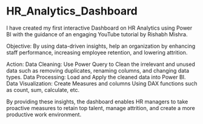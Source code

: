 # HR_Analytics_Dashboard

I have created my first interactive Dashboard on HR Analytics using Power BI with the guidance of an engaging YouTube tutorial by Rishabh Mishra.

Objective: By using data-driven insights, help an organization by enhancing staff performance, increasing employee retention, and lowering attrition.

Action:
Data Cleaning: Use Power Query to Clean the irrelevant and unused data such as removing duplicates, renaming columns, and changing data types. Data Processing: Load and Apply the cleaned data into Power BI. Data Visualization: Create Measures and columns Using DAX functions such as count, sum, calculate, etc.

By providing these insights, the dashboard enables HR managers to take proactive measures to retain top talent, manage attrition, and create a more productive work environment.
